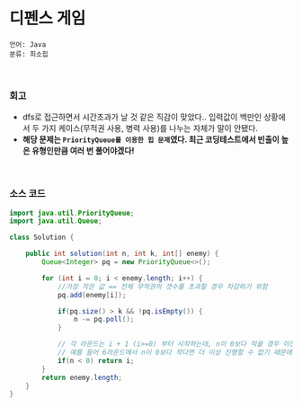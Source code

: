 # 디펜스 게임

    언어: Java
    분류: 최소힙

<br>

### 회고

+ dfs로 접근하면서 시간초과가 날 것 같은 직감이 맞았다.. 입력값이 백만인 상황에서 두 가지 케이스(무적권 사용, 병력 사용)를 나누는 자체가 말이 안됐다.
+ **해당 문제는 `PriorityQueue를 이용한 힙 문제`였다. 최근 코딩테스트에서 빈출이 높은 유형인만큼 여러 번 풀어야겠다!**

<br>

### 소스 코드
```java
import java.util.PriorityQueue;
import java.util.Queue;

class Solution {

    public int solution(int n, int k, int[] enemy) {
        Queue<Integer> pq = new PriorityQueue<>();

        for (int i = 0; i < enemy.length; i++) {
            //가장 작은 값 == 전체 무적권의 갯수를 초과할 경우 차감하기 위함
            pq.add(enemy[i]);

            if(pq.size() > k && !pq.isEmpty()) {
                n -= pq.poll();
            }

            // 각 라운드는 i + 1 (i>=0) 부터 시작하는데, n이 0보다 작을 경우 이전 라운드까지 막았다는 의미.
            // 예를 들어 6라운드에서 n이 0보다 작다면 더 이상 진행할 수 없기 때문에 i + 1 = 6 -> i = 5. 5라운드까지는 막을 수 있다는 걸로 해석됨.
            if(n < 0) return i;
        }
        return enemy.length;
    }
}
```